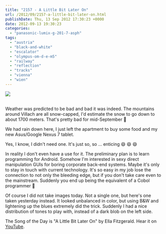 ```yaml
---
title: "2157 - A Little Bit Later On"
url: /2012/09/2157-a-little-bit-later-on.html
publishDate: Thu, 13 Sep 2012 17:30:23 +0000
date: 2012-09-13 19:30:23
categories: 
  - "panasonic-lumix-g-201-7-asph"
tags: 
  - "austria"
  - "black-and-white"
  - "escalator"
  - "olympus-om-d-e-m5"
  - "railway"
  - "reflection"
  - "tracks"
  - "vienna"
  - "wien"
---
```

<div class="container">
<div class="center"><a target="_blank" href="https://d25zfm9zpd7gm5.cloudfront.net/1200x1200/2012/20120912_180718_lr.jpg"><img src="https://d25zfm9zpd7gm5.cloudfront.net/0600x0600/2012/20120912_180718_lr.jpg" /></a></div>
</div>
<br />

Weather was predicted to be bad and bad it was indeed. The mountains around Villach are all snow-capped, I'd estimate the snow to go down to about 1700 meters. That's pretty bad for mid-September 🙂

 We had rain down here, I just left the apartment to buy some food and my new Asus/Google Nexus 7 tablet. 

Yes, I know, I didn't need one. It's just so, so ... enticing 😄 😄 😄

In reality I don't even have a use for it. The preliminary plan is to learn programming for Android. Somehow I'm interested in sexy direct manipulation GUIs for boring corporate back-end systems. Maybe it's only to stay in touch with current technology. It's so easy in my job lose the connection to not only the bleeding edge, but if you don't take care even to the mainstream. Suddenly you end up being the equivalent of a Cobol programmer 🙂

 Of course I did not take images today. Not a single one, but here's one taken yesterday instead. It looked unbalanced in color, but using B&amp;W and lightening up the blues extremely did the trick. Suddenly I had a nice distribution of tones to play with, instead of a dark blob on the left side.

The Song of the Day is "A Little Bit Later On" by Ella Fitzgerald. Hear it on <a href="http://www.youtube.com/watch?v=FSLqSE4g9vg" target="_blank">YouTube</a>.
